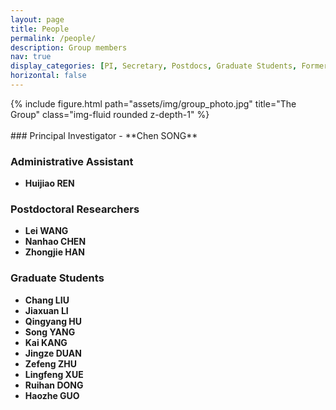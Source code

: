 ```yaml
---
layout: page
title: People
permalink: /people/
description: Group members
nav: true
display_categories: [PI, Secretary, Postdocs, Graduate Students, Former Members]
horizontal: false
---
```


<div class="row">
    <div class="col-sm-12 mt-3 mt-md-0">
        {% include figure.html path="assets/img/group_photo.jpg" title="The Group" class="img-fluid rounded z-depth-1" %}
    </div>
</div>

<br>
### Principal Investigator
- **Chen SONG**

### Administrative Assistant

- **Huijiao REN**

### Postdoctoral Researchers

- **Lei WANG** 
- **Nanhao CHEN** 
- **Zhongjie HAN** 

### Graduate Students

- **Chang LIU**
- **Jiaxuan LI**
- **Qingyang HU**
- **Song YANG**
- **Kai KANG**
- **Jingze DUAN**
- **Zefeng ZHU**
- **Lingfeng XUE**
- **Ruihan DONG**
- **Haozhe GUO**

